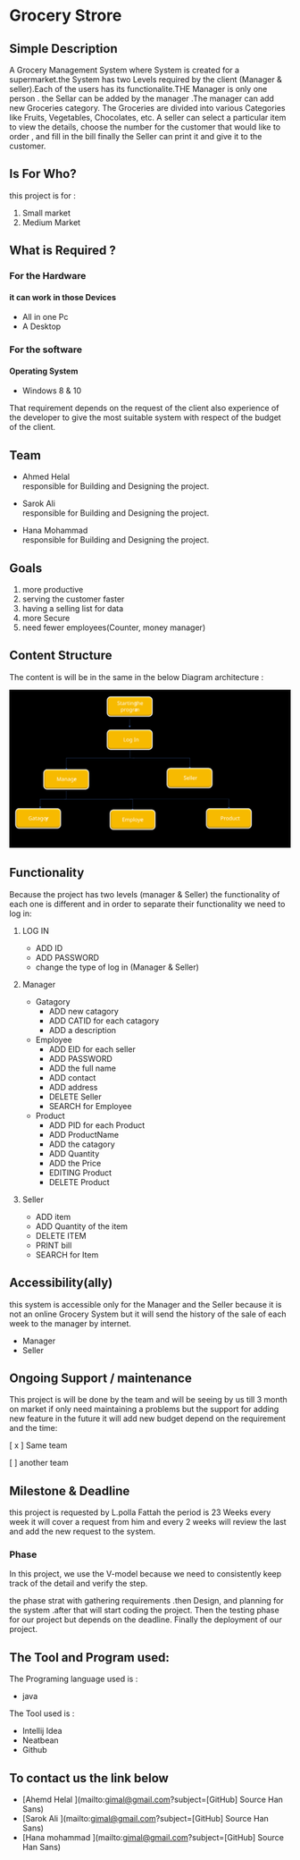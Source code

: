 # Grocery Strore

## Simple Description
A Grocery Management System where System is created for a supermarket.the System has two Levels required by the client (Manager & seller).Each of the users has its functionalite.THE Manager is only one person . the Sellar can be added by the manager .The manager can add new Groceries category. The Groceries are divided into various Categories like Fruits, Vegetables, Chocolates, etc. A seller can select a particular item to view the details, choose the number for the customer  that would like to order , and fill in the bill finally the Seller can print it and give it to the customer. 

## Is For Who?
this project is for :
  1. Small market 
  2. Medium  Market 

## What is Required ?
### For the Hardware  
#### it can work in those Devices
 - All in one Pc
 - A Desktop    
 ### For the software  
 #### Operating System 
  - Windows  8 & 10

That  requirement depends on the request of the client also experience of the developer  to give the most suitable system  with respect of the budget of the client.  

## Team
- Ahmed Helal    
responsible for Building and Designing the project.

- Sarok Ali      
responsible for Building and Designing the project.

- Hana Mohammad    
responsible for Building and Designing the project.

## Goals
  1. more productive 
  2. serving the customer faster
  3. having  a selling list for data
  4. more Secure 
  5. need fewer employees(Counter, money manager)


## Content Structure 

The content is will be in the same in the below Diagram architecture :


![This is an image](./Presentation1.svg)


## Functionality 
Because the project has two levels (manager & Seller) the functionality of each one is different and in order to separate their  functionality we need to log in:
1. LOG IN 
   - ADD ID
   - ADD PASSWORD  
   - change the type of  log in (Manager & Seller)
  
2. Manager 
   - Gatagory
       - ADD new catagory 
       - ADD CATID for each catagory
       - ADD a description
   - Employee
       - ADD EID  for each seller 
       - ADD PASSWORD 
       - ADD the full name 
       - ADD contact 
       - ADD address 
       - DELETE Seller
       - SEARCH for Employee
    - Product
       - ADD PID  for each Product 
       - ADD ProductName
       - ADD the catagory
       - ADD Quantity
       - ADD the Price  
       - EDITING Product 
       - DELETE Product    
 3. Seller    
    - ADD item
    - ADD Quantity of the item 
    - DELETE ITEM 
    - PRINT bill 
    - SEARCH for Item 

## Accessibility(ally)
this system is accessible only for the  Manager and the Seller because it is not an online Grocery System but it will send the history of the sale of each week to the manager by internet.
 - Manager 
 - Seller
 ## Ongoing  Support / maintenance  
 This project is will be done by the team and will be seeing by us till 3 month on market if only need maintaining a problems but the support for adding new feature  in the future it will add new budget depend on the requirement and the time: 

  [  x  ] Same team 

  [   ] another team


## Milestone & Deadline 
this project is requested by L.polla Fattah the period is 23 Weeks 
every week it will cover a request from him and every 2 weeks will review the last and add the new request to the system.

### Phase 
In this project, we use the V-model because we need to consistently keep track of the detail and verify the step.

the phase strat with gathering requirements .then Design, and planning for the system .after that will start coding the project. Then the testing phase for our project but depends on the deadline. Finally the deployment of our project.

## The Tool and Program used:
The Programing language used is :
- java

The Tool used is :
- Intellij Idea
- Neatbean
- Github 

## To contact us the link below
-  [Ahemd  Helal ](mailto:gimal@gmail.com?subject=[GitHub] Source Han Sans)
-  [Sarok  Ali ](mailto:gimal@gmail.com?subject=[GitHub] Source Han Sans)
-  [Hana mohammad ](mailto:gimal@gmail.com?subject=[GitHub] Source Han Sans)
